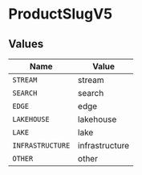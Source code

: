 # ProductSlugV5


## Values

| Name             | Value            |
| ---------------- | ---------------- |
| `STREAM`         | stream           |
| `SEARCH`         | search           |
| `EDGE`           | edge             |
| `LAKEHOUSE`      | lakehouse        |
| `LAKE`           | lake             |
| `INFRASTRUCTURE` | infrastructure   |
| `OTHER`          | other            |